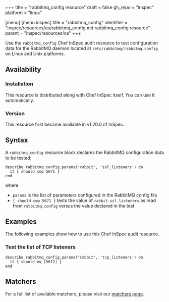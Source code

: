 +++
title = "rabbitmq_config resource"
draft = false
gh_repo = "inspec"
platform = "linux"

[menu]
  [menu.inspec]
    title = "rabbitmq_config"
    identifier = "inspec/resources/os/rabbitmq_config.md rabbitmq_config resource"
    parent = "inspec/resources/os"
+++

Use the `rabbitmq_config` Chef InSpec audit resource to test configuration data for the RabbitMQ daemon located at `/etc/rabbitmq/rabbitmq.config` on Linux and Unix platforms.

## Availability

### Installation

This resource is distributed along with Chef InSpec itself. You can use it automatically.

### Version

This resource first became available in v1.20.0 of InSpec.

## Syntax

A `rabbitmq_config` resource block declares the RabbitMQ configuration data to be tested:

    describe rabbitmq_config.params('rabbit', 'ssl_listeners') do
      it { should cmp 5671 }
    end

where

- `params` is the list of parameters configured in the RabbitMQ config file
- `{ should cmp 5671 }` tests the value of `rabbit.ssl_listeners` as read from `rabbitmq.config` versus the value declared in the test

## Examples

The following examples show how to use this Chef InSpec audit resource.

### Test the list of TCP listeners

    describe rabbitmq_config.params('rabbit', 'tcp_listeners') do
      it { should eq [5672] }
    end

## Matchers

For a full list of available matchers, please visit our [matchers page](/inspec/matchers/).
